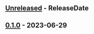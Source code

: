 <!-- next-header -->

## [Unreleased] - ReleaseDate

## [0.1.0] - 2023-06-29

<!-- next-url -->
[Unreleased]: https://github.com/dfinity/dfx-extensions/compare/nns-v0.1.0...HEAD
[0.1.0]: https://github.com/dfinity/dfx-extensions/compare/nns-v0.1.0...nns-v0.1.0
